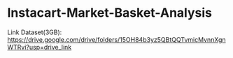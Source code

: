 # Instacart-Market-Basket-Analysis

Link Dataset(3GB): https://drive.google.com/drive/folders/15OH84b3yz5QBtQQTvmicMvnnXgnWTRvi?usp=drive_link
